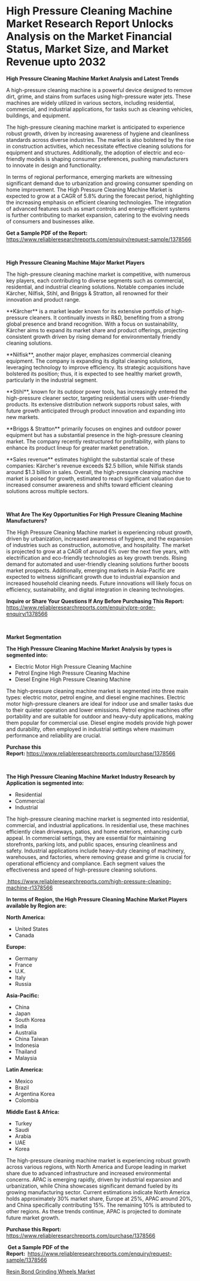 <p><h1>High Pressure Cleaning Machine Market Research Report Unlocks Analysis on the Market Financial Status, Market Size, and Market Revenue upto 2032</h1></p><p><strong>High Pressure Cleaning Machine Market Analysis and Latest Trends</strong></p>
<p><p>A high-pressure cleaning machine is a powerful device designed to remove dirt, grime, and stains from surfaces using high-pressure water jets. These machines are widely utilized in various sectors, including residential, commercial, and industrial applications, for tasks such as cleaning vehicles, buildings, and equipment.</p><p>The high-pressure cleaning machine market is anticipated to experience robust growth, driven by increasing awareness of hygiene and cleanliness standards across diverse industries. The market is also bolstered by the rise in construction activities, which necessitate effective cleaning solutions for equipment and structures. Additionally, the adoption of electric and eco-friendly models is shaping consumer preferences, pushing manufacturers to innovate in design and functionality.</p><p>In terms of regional performance, emerging markets are witnessing significant demand due to urbanization and growing consumer spending on home improvement. The High Pressure Cleaning Machine Market is expected to grow at a CAGR of 5.8% during the forecast period, highlighting the increasing emphasis on efficient cleaning technologies. The integration of advanced features such as smart controls and energy-efficient systems is further contributing to market expansion, catering to the evolving needs of consumers and businesses alike.</p></p>
<p><strong>Get a Sample PDF of the Report:&nbsp;</strong> <a href="https://www.reliableresearchreports.com/enquiry/request-sample/1378566?utm_campaign=2030&utm_medium=2&utm_source=Github&utm_content=ia&utm_term=08042025&utm_id=high-pressure-cleaning-machine">https://www.reliableresearchreports.com/enquiry/request-sample/1378566</a></p>
<p>&nbsp;</p>
<p><strong>High Pressure Cleaning Machine Major Market Players</strong></p>
<p><p>The high-pressure cleaning machine market is competitive, with numerous key players, each contributing to diverse segments such as commercial, residential, and industrial cleaning solutions. Notable companies include Kärcher, Nilfisk, Stihl, and Briggs & Stratton, all renowned for their innovation and product range.</p><p>**Kärcher** is a market leader known for its extensive portfolio of high-pressure cleaners. It continually invests in R&D, benefiting from a strong global presence and brand recognition. With a focus on sustainability, Kärcher aims to expand its market share and product offerings, projecting consistent growth driven by rising demand for environmentally friendly cleaning solutions.</p><p>**Nilfisk**, another major player, emphasizes commercial cleaning equipment. The company is expanding its digital cleaning solutions, leveraging technology to improve efficiency. Its strategic acquisitions have bolstered its position; thus, it is expected to see healthy market growth, particularly in the industrial segment.</p><p>**Stihl**, known for its outdoor power tools, has increasingly entered the high-pressure cleaner sector, targeting residential users with user-friendly products. Its extensive distribution network supports robust sales, with future growth anticipated through product innovation and expanding into new markets.</p><p>**Briggs & Stratton** primarily focuses on engines and outdoor power equipment but has a substantial presence in the high-pressure cleaning market. The company recently restructured for profitability, with plans to enhance its product lineup for greater market penetration.</p><p>**Sales revenue** estimates highlight the substantial scale of these companies: Kärcher's revenue exceeds $2.5 billion, while Nilfisk stands around $1.3 billion in sales. Overall, the high-pressure cleaning machine market is poised for growth, estimated to reach significant valuation due to increased consumer awareness and shifts toward efficient cleaning solutions across multiple sectors.</p></p>
<p>&nbsp;</p>
<p><strong>What Are The Key Opportunities For High Pressure Cleaning Machine Manufacturers?</strong></p>
<p><p>The High Pressure Cleaning Machine market is experiencing robust growth, driven by urbanization, increased awareness of hygiene, and the expansion of industries such as construction, automotive, and hospitality. The market is projected to grow at a CAGR of around 6% over the next five years, with electrification and eco-friendly technologies as key growth trends. Rising demand for automated and user-friendly cleaning solutions further boosts market prospects. Additionally, emerging markets in Asia-Pacific are expected to witness significant growth due to industrial expansion and increased household cleaning needs. Future innovations will likely focus on efficiency, sustainability, and digital integration in cleaning technologies.</p></p>
<p><strong>Inquire or Share Your Questions If Any Before Purchasing This Report:</strong> <a href="https://www.reliableresearchreports.com/enquiry/pre-order-enquiry/1378566?utm_campaign=2030&utm_medium=2&utm_source=Github&utm_content=ia&utm_term=08042025&utm_id=high-pressure-cleaning-machine">https://www.reliableresearchreports.com/enquiry/pre-order-enquiry/1378566</a></p>
<p>&nbsp;</p>
<p><strong>Market Segmentation</strong></p>
<p><strong>The High Pressure Cleaning Machine Market Analysis by types is segmented into:</strong></p>
<p><ul><li>Electric Motor High Pressure Cleaning Machine</li><li>Petrol Engine High Pressure Cleaning Machine</li><li>Diesel Engine High Pressure Cleaning Machine</li></ul></p>
<p><p>The high-pressure cleaning machine market is segmented into three main types: electric motor, petrol engine, and diesel engine machines. Electric motor high-pressure cleaners are ideal for indoor use and smaller tasks due to their quieter operation and lower emissions. Petrol engine machines offer portability and are suitable for outdoor and heavy-duty applications, making them popular for commercial use. Diesel engine models provide high power and durability, often employed in industrial settings where maximum performance and reliability are crucial.</p></p>
<p><strong>Purchase this Report:&nbsp;</strong><a href="https://www.reliableresearchreports.com/purchase/1378566?utm_campaign=2030&utm_medium=2&utm_source=Github&utm_content=ia&utm_term=08042025&utm_id=high-pressure-cleaning-machine">https://www.reliableresearchreports.com/purchase/1378566</a></p>
<p>&nbsp;</p>
<p><strong>The High Pressure Cleaning Machine Market Industry Research by Application is segmented into:</strong></p>
<p><ul><li>Residential</li><li>Commercial</li><li>Industrial</li></ul></p>
<p><p>The high-pressure cleaning machine market is segmented into residential, commercial, and industrial applications. In residential use, these machines efficiently clean driveways, patios, and home exteriors, enhancing curb appeal. In commercial settings, they are essential for maintaining storefronts, parking lots, and public spaces, ensuring cleanliness and safety. Industrial applications include heavy-duty cleaning of machinery, warehouses, and factories, where removing grease and grime is crucial for operational efficiency and compliance. Each segment values the effectiveness and speed of high-pressure cleaning solutions.</p></p>
<p><a href="https://www.reliableresearchreports.com/high-pressure-cleaning-machine-r1378566?utm_campaign=2030&utm_medium=2&utm_source=Github&utm_content=ia&utm_term=08042025&utm_id=high-pressure-cleaning-machine">&nbsp;https://www.reliableresearchreports.com/high-pressure-cleaning-machine-r1378566</a></p>
<p><strong>In terms of Region, the High Pressure Cleaning Machine Market Players available by Region are:</strong></p>
<p>
    <p> <strong> North America: </strong>
        <ul>
            <li>United States</li>
            <li>Canada</li>
        </ul>
        </p> 
    <p> <strong> Europe: </strong>
        <ul>
            <li>Germany</li>
            <li>France</li>
            <li>U.K.</li>
            <li>Italy</li>
            <li>Russia</li>
        </ul>
        </p> 
    <p> <strong> Asia-Pacific: </strong>
        <ul>
            <li>China</li>
            <li>Japan</li>
            <li>South Korea</li>
            <li>India</li>
            <li>Australia</li>
            <li>China Taiwan</li>
            <li>Indonesia</li>
            <li>Thailand</li>
            <li>Malaysia</li>
        </ul>
        </p> 
    <p> <strong> Latin America: </strong>
        <ul>
            <li>Mexico</li>
            <li>Brazil</li>
            <li>Argentina Korea</li>
            <li>Colombia</li>
        </ul>
        </p> 
    <p> <strong> Middle East & Africa: </strong>
        <ul>
            <li>Turkey</li>
            <li>Saudi</li>
            <li>Arabia</li>
            <li>UAE</li>
            <li>Korea</li>
        </ul>
    </p>
    </p>
<p><p>The high-pressure cleaning machine market is experiencing robust growth across various regions, with North America and Europe leading in market share due to advanced infrastructure and increased environmental concerns. APAC is emerging rapidly, driven by industrial expansion and urbanization, while China showcases significant demand fueled by its growing manufacturing sector. Current estimations indicate North America holds approximately 30% market share, Europe at 25%, APAC around 20%, and China specifically contributing 15%. The remaining 10% is attributed to other regions. As these trends continue, APAC is projected to dominate future market growth.</p></p>
<p><strong>Purchase this Report: </strong><a href="https://www.reliableresearchreports.com/purchase/1378566?utm_campaign=2030&utm_medium=2&utm_source=Github&utm_content=ia&utm_term=08042025&utm_id=high-pressure-cleaning-machine">https://www.reliableresearchreports.com/purchase/1378566</a></p>
<p>&nbsp;<strong>Get a Sample PDF of the Report:&nbsp;&nbsp;</strong><a href="https://www.reliableresearchreports.com/enquiry/request-sample/1378566?utm_campaign=2030&utm_medium=2&utm_source=Github&utm_content=ia&utm_term=08042025&utm_id=high-pressure-cleaning-machine">https://www.reliableresearchreports.com/enquiry/request-sample/1378566</a></p>
<p><strong></strong></p>
<p><p><a href="https://github.com/angelajermaine/Market-Research-Report-List-6/blob/main/resin-bond-grinding-wheels-market.md?utm_campaign=2030&utm_medium=2&utm_source=Github&utm_content=ia&utm_term=08042025&utm_id=high-pressure-cleaning-machine">Resin Bond Grinding Wheels Market</a></p></p>